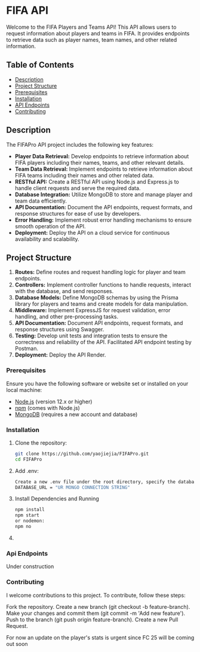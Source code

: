# FIFA API

Welcome to the FIFA Players and Teams API! This API allows users to request information about players and teams in FIFA. It provides endpoints to retrieve data such as player names, team names, and other related information.

## Table of Contents

- [Description](#Description)
- [Project Structure](#project-structure)
- [Prerequisites](#prerequisites)
- [Installation](#installation)
- [API Endpoints](#api-endpoints)
- [Contributing](#contributing)

## Description

The FIFAPro API project includes the following key features:

- **Player Data Retrieval:** Develop endpoints to retrieve information about FIFA players including their names, teams, and other relevant details.
- **Team Data Retrieval:** Implement endpoints to retrieve information about FIFA teams including their names and other related data.
- **RESTful API:** Create a RESTful API using Node.js and Express.js to handle client requests and serve the required data.
- **Database Integration:** Utilize MongoDB to store and manage player and team data efficiently.
- **API Documentation:** Document the API endpoints, request formats, and response structures for ease of use by developers.
- **Error Handling:** Implement robust error handling mechanisms to ensure smooth operation of the API.
- **Deployment:** Deploy the API on a cloud service for continuous availability and scalability.

## Project Structure

1. **Routes:** Define routes and request handling logic for player and team endpoints.
2. **Controllers:** Implement controller functions to handle requests, interact with the database, and send responses.
3. **Database Models:** Define MongoDB schemas by using the Prisma library for players and teams and create models for data manipulation.
4. **Middleware:** Implement ExpressJS for request validation, error handling, and other pre-processing tasks.
5. **API Documentation:** Document API endpoints, request formats, and response structures using Swagger.
6. **Testing:** Develop unit tests and integration tests to ensure the correctness and reliability of the API. Facilitated API endpoint testing by Postman.
7. **Deployment:** Deploy the API Render.

### Prerequisites

Ensure you have the following software or website set or installed on your local machine:

- [Node.js](https://nodejs.org/) (version 12.x or higher)
- [npm](https://www.npmjs.com/) (comes with Node.js)
- [MongoDB](https://www.mongodb.com/) (requires a new account and database)

### Installation

1. Clone the repository:

   ```sh
   git clone https://github.com/yaojiejia/FIFAPro.git
   cd FIFAPro
2. Add .env:
   ```sh
   Create a new .env file under the root directory, specify the database URL as the following:
   DATABASE_URL = "UR MONGO CONNECTION STRING"
3. Install Dependencies and Running

   ```sh
   npm install
   npm start
   or nodemon:
   npm no
4. 
### Api Endpoints
Under construction

### Contributing
I welcome contributions to this project. To contribute, follow these steps:

Fork the repository.
Create a new branch (git checkout -b feature-branch).
Make your changes and commit them (git commit -m 'Add new feature').
Push to the branch (git push origin feature-branch).
Create a new Pull Request.

For now an update on the player's stats is urgent since FC 25 will be coming out soon
